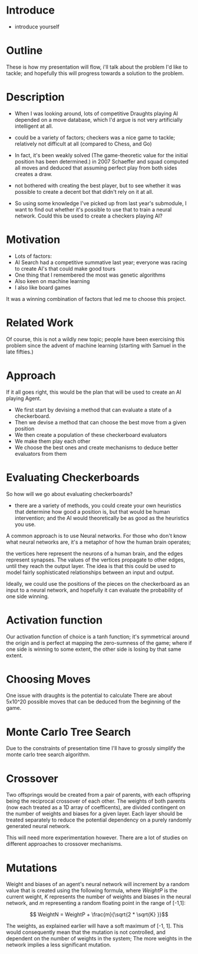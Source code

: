 # Introduce

- introduce yourself

# Outline

These is how my presentation will flow, i'll talk about the problem I'd like to tackle; and hopefully this will progress towards a solution to the problem.

# Description

- When I was looking around, lots of competitive Draughts playing AI depended on a move database, which I'd argue is not very artificially intelligent at all.
- could be a variety of factors; checkers was a nice game to tackle; relatively not difficult at all (compared to Chess, and Go)
- In fact, it's been weakly solved (The game-theoretic value for the initial position has
been determined.) in 2007 Schaeffer and squad computed all moves and deduced that assuming perfect play from both sides creates a draw.
- not bothered with creating the best player, but to see whether it was possible to create a decent bot that didn't rely on it at all.

- So using some knowledge I've picked up from last year's submodule, I want to find out whether it's possible to use that to train a neural network. Could this be used to create a checkers playing AI?

# Motivation

- Lots of factors:
- AI Search had a competitive summative last year; everyone was racing to create AI's that could make good tours
- One thing that I remembered the most was genetic algorithms 
- Also keen on machine learning 
- I also like board games

It was a winning combination of factors that led me to choose this project.

# Related Work

Of course, this is not a wildly new topic; people have been exercising this problem since the advent of machine learning (starting with Samuel in the late fifties.)

# Approach

If it all goes right, this would be the plan that will be used to create an AI playing Agent.
- We first start by devising a method that can evaluate a state of a checkerboard.
- Then we devise a method that can choose the best move from a given position
- We then create a population of these checkerboard evaluators
- We make them play each other
- We choose the best ones and create mechanisms to deduce better evaluators from them

# Evaluating Checkerboards

So how will we go about evaluating checkerboards?
- there are a variety of methods, you could create your own heuristics that determine how good a position is, but that would be human intervention; and the AI would theoretically be as good as the heuristics you use.

A common approach is to use Neural networks. For those who don't know what neural networks are, it's a metaphor of how the human brain operates;

the vertices here represent the neurons of a human brain, and the edges represent synapses. The values of the vertices propagate to other edges, until they reach the output layer. The idea is that this could be used to model fairly sophisticated relationships between an input and output.

Ideally, we could use the positions of the pieces on the checkerboard as an input to a neural network, and hopefully it can evaluate the probability of one side winning.

# Activation function

Our activation function of choice is a tanh function; it's symmetrical around the origin and is perfect at mapping the zero-sumness of the game; where if one side is winning to some extent, the other side is losing by that same extent. 

# Choosing Moves

One issue with draughts is the potential to calculate 
There are about 5x10^20 possible moves that can be deduced from the beginning of the game.

# Monte Carlo Tree Search

Due to the constraints of presentation time I'll have to grossly simplify the monte carlo tree search algorithm.

# Crossover
Two offsprings would be created from a pair of parents, with each offspring being the reciprocal crossover of each other. The weights of both parents (now each treated as a 1D array of coefficents), are divided contingent on the number of weights and biases for a given layer. Each layer should be treated separately to reduce the potential dependency on a purely randomly generated neural network. 

This will need more experimentation however. There are a lot of studies on different approaches to crossover mechanisms.

# Mutations

Weight and biases of an agent's neural network will increment by a random value that is created using the following formula, where $WeightP$ is the current weight, $K$ represents the number of weights and biases in the neural network, and $m$ representing a random floating point in the range of [-1,1]:

$$ WeightN = WeightP + \frac{m}{\sqrt{2 * \sqrt{K} }}$$

The weights, as explained earlier will have a soft maximum of [-1, 1]. This  would consequently mean that the mutation is not controlled, and dependent on the number of weights in the system; The more weights in the network implies a less significant mutation.